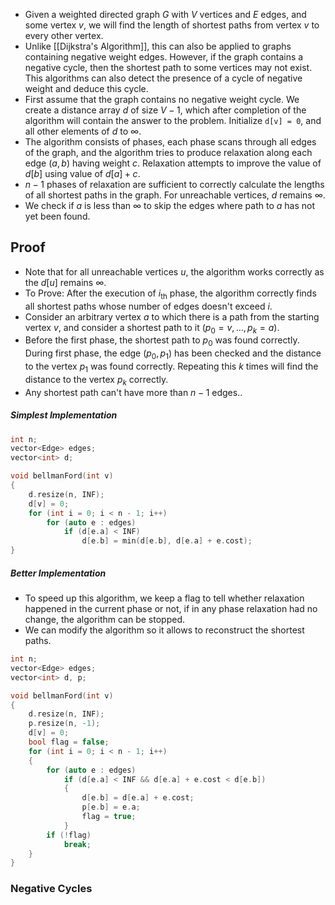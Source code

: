 - Given a weighted directed graph $G$ with $V$ vertices and $E$ edges, and some vertex $v$, we will find the length of shortest paths from vertex $v$ to every other vertex.
- Unlike [[Dijkstra's Algorithm]], this can also be applied to graphs containing negative weight edges. However, if the graph contains a negative cycle, then the shortest path to some vertices may not exist. This algorithms can also detect the presence of a cycle of negative weight and deduce this cycle.
- First assume that the graph contains no negative weight cycle. We create a distance array $d$ of size $V-1$, which after completion of the algorithm will contain the answer to the problem. Initialize `d[v] = 0`, and all other elements of $d$ to $\infty$.
- The algorithm consists of phases, each phase scans through all edges of the graph, and the algorithm tries to produce relaxation along each edge $(a, b)$ having weight $c$. Relaxation attempts to improve the value of $d[b]$ using value of $d[a]+c$.
- $n-1$ phases of relaxation are sufficient to correctly calculate the lengths of all shortest paths in the graph. For unreachable vertices, $d$ remains $\infty$.
- We check if $a$ is less than $\infty$ to skip the edges where path to $a$ has not yet been found.
## Proof
- Note that for all unreachable vertices $u$, the algorithm works correctly as the $d[u]$ remains $\infty$.
- To Prove: After the execution of $i_{\text{th}}$ phase, the algorithm correctly finds all shortest paths whose number of edges doesn't exceed $i$.
- Consider an arbitrary vertex $a$ to which there is a path from the starting vertex $v$, and consider a shortest path to it $(p_{0}=v, \dots, p_{k}=a)$.
- Before the first phase, the shortest path to $p_{0}$ was found correctly. During first phase, the edge $(p_{0}, p_{1})$ has been checked and the distance to the vertex $p_{1}$ was found correctly. Repeating this $k$ times will find the distance to the vertex $p_{k}$ correctly.
- Any shortest path can't have more than $n-1$ edges..
##### Simplest Implementation
```cpp
int n;
vector<Edge> edges;
vector<int> d;

void bellmanFord(int v)
{
	d.resize(n, INF);
	d[v] = 0;
	for (int i = 0; i < n - 1; i++)
		for (auto e : edges)
			if (d[e.a] < INF)
				d[e.b] = min(d[e.b], d[e.a] + e.cost);
}
```
##### Better Implementation
- To speed up this algorithm, we keep a flag to tell whether relaxation happened in the current phase or not, if in any phase relaxation had no change, the algorithm can be stopped.
- We can modify the algorithm so it allows to reconstruct the shortest paths.
```cpp
int n;
vector<Edge> edges;
vector<int> d, p;

void bellmanFord(int v)
{
	d.resize(n, INF);
	p.resize(n, -1);
	d[v] = 0;
	bool flag = false;
	for (int i = 0; i < n - 1; i++)
	{
		for (auto e : edges)
			if (d[e.a] < INF && d[e.a] + e.cost < d[e.b])
			{
				d[e.b] = d[e.a] + e.cost;
				p[e.b] = e.a;
				flag = true;
			}
		if (!flag)
			break;
	}
}
```
### Negative Cycles